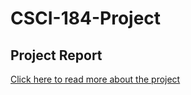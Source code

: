 # CSCI-184-Project

## Project Report
[Click here to read more about the project]([[https://drive.google.com/file/d/1XbnGVR8BAg7dFhreJKAl4cB-hanW_DNx/view?usp=sharing]](https://drive.google.com/file/d/1waL1cD73AOBGn2YLaOabVI5kmqjZMLw6/view?usp=sharing))
